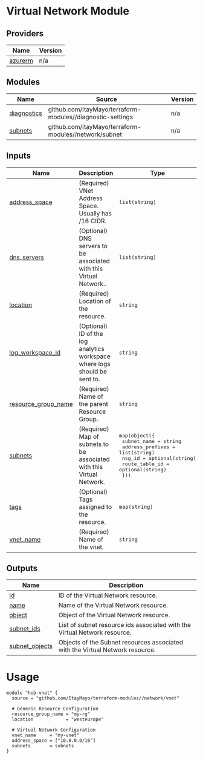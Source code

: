 <!-- BEGIN_TF_DOCS -->
# Virtual Network Module

## Providers

| Name | Version |
|------|---------|
| <a name="provider_azurerm"></a> [azurerm](#provider\_azurerm) | n/a |

## Modules

| Name | Source | Version |
|------|--------|---------|
| <a name="module_diagnostics"></a> [diagnostics](#module\_diagnostics) | github.com/ItayMayo/terraform-modules//diagnostic-settings | n/a |
| <a name="module_subnets"></a> [subnets](#module\_subnets) | github.com/ItayMayo/terraform-modules//network/subnet | n/a |

## Inputs

| Name | Description | Type | Default | Required |
|------|-------------|------|---------|:--------:|
| <a name="input_address_space"></a> [address\_space](#input\_address\_space) | (Required) VNet Address Space. Usually has /16 CIDR. | `list(string)` | n/a | yes |
| <a name="input_dns_servers"></a> [dns\_servers](#input\_dns\_servers) | (Optional) DNS servers to be associated with this Virtual Network.. | `list(string)` | `null` | no |
| <a name="input_location"></a> [location](#input\_location) | (Required) Location of the resource. | `string` | n/a | yes |
| <a name="input_log_workspace_id"></a> [log\_workspace\_id](#input\_log\_workspace\_id) | (Optional) ID of the log analytics workspace where logs should be sent to. | `string` | `null` | no |
| <a name="input_resource_group_name"></a> [resource\_group\_name](#input\_resource\_group\_name) | (Required) Name of the parent Resource Group. | `string` | n/a | yes |
| <a name="input_subnets"></a> [subnets](#input\_subnets) | (Required) Map of subnets to be associated with this Virtual Network. | <pre>map(object({<br>    subnet_name      = string<br>    address_prefixes = list(string)<br>    nsg_id           = optional(string)<br>    route_table_id   = optional(string)<br>  }))</pre> | n/a | yes |
| <a name="input_tags"></a> [tags](#input\_tags) | (Optional) Tags assigned to the resource. | `map(string)` | `null` | no |
| <a name="input_vnet_name"></a> [vnet\_name](#input\_vnet\_name) | (Required) Name of the vnet. | `string` | n/a | yes |

## Outputs

| Name | Description |
|------|-------------|
| <a name="output_id"></a> [id](#output\_id) | ID of the Virtual Network resource. |
| <a name="output_name"></a> [name](#output\_name) | Name of the Virtual Network resource. |
| <a name="output_object"></a> [object](#output\_object) | Object of the Virtual Network resource. |
| <a name="output_subnet_ids"></a> [subnet\_ids](#output\_subnet\_ids) | List of subnet resource ids associated with the Virtual Network resource. |
| <a name="output_subnet_objects"></a> [subnet\_objects](#output\_subnet\_objects) | Objects of the Subnet resources associated with the Virtual Network resource. |

# Usage

```
module "hub-vnet" {
  source = "github.com/ItayMayo/terraform-modules//network/vnet"

  # Generic Resource Configuration
  resource_group_name = "my-rg"
  location            = "westeurope"

  # Virtual Network Configuration
  vnet_name     = "my-vnet"
  address_space = ["10.0.0.0/16"]
  subnets       = subnets
}
```
<!-- END_TF_DOCS -->